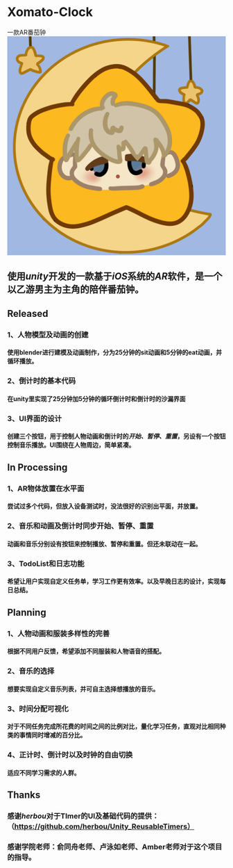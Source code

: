 # Xomato-Clock
一款AR番茄钟
![app log](https://github.com/wyao0611/Xomato-Clock/blob/main/Assets/image/starlog.png)
## 使用*unity*开发的一款基于*iOS*系统的*AR*软件，是一个以乙游男主为主角的陪伴番茄钟。


## Released
### 1、人物模型及动画的创建
#### 使用blender进行建模及动画制作，分为25分钟的sit动画和5分钟的eat动画，并循环播放。
### 2、倒计时的基本代码
#### 在unity里实现了25分钟加5分钟的循环倒计时和倒计时的沙漏界面
### 3、UI界面的设计
#### 创建三个按钮，用于控制人物动画和倒计时的*开始、暂停、重置*，另设有一个按钮控制音乐播放。UI围绕在人物周边，简单紧凑。

## In Processing
### 1、AR物体放置在水平面
#### 尝试过多个代码，但放入设备测试时，没法很好的识别出平面，并放置。
### 2、音乐和动画及倒计时同步开始、暂停、重置
#### 动画和音乐分别设有按钮来控制播放、暂停和重置。但还未联动在一起。
### 3、TodoList和日志功能
#### 希望让用户实现自定义任务单，学习工作更有效率。以及早晚日志的设计，实现每日总结。

## Planning
### 1、人物动画和服装多样性的完善
#### 根据不同用户反馈，希望添加不同服装和人物语音的搭配。
### 2、音乐的选择
#### 想要实现自定义音乐列表，并可自主选择想播放的音乐。
### 3、时间分配可视化
#### 对于不同任务完成所花费的时间之间的比例对比，量化学习任务，直观对比相同种类的事情同时增减的百分比。
### 4、正计时、倒计时以及时钟的自由切换
#### 适应不同学习需求的人群。

## Thanks
### 感谢***herbou***对于TImer的UI及基础代码的提供：（https://github.com/herbou/Unity_ReusableTimers）
### 感谢学院老师：俞同舟老师、卢泳如老师、Amber老师对于这个项目的指导。
